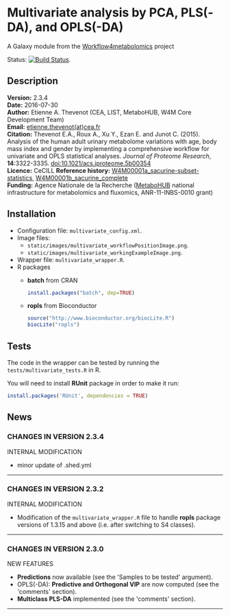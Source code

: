 Multivariate analysis by PCA, PLS(-DA), and OPLS(-DA)
=====================================================

A Galaxy module from the [Workflow4metabolomics](http://workflow4metabolomics.org) project

Status: [![Build Status](https://travis-ci.org/workflow4metabolomics/multivariate.svg?branch=master)](https://travis-ci.org/workflow4metabolomics/multivariate).

## Description

**Version:** 2.3.4  
**Date:** 2016-07-30  
**Author:** Etienne A. Thevenot (CEA, LIST, MetaboHUB, W4M Core Development Team)   
**Email:** [etienne.thevenot(at)cea.fr](mailto:etienne.thevenot@cea.fr)  
**Citation:** Thevenot E.A., Roux A., Xu Y., Ezan E. and Junot C. (2015). Analysis of the human adult urinary metabolome variations with age, body mass index and gender by implementing a comprehensive workflow for univariate and OPLS statistical analyses. *Journal of Proteome Research*, **14**:3322-3335. [doi:10.1021/acs.jproteome.5b00354](http://dx.doi.org/10.1021/acs.jproteome.5b00354)  
**Licence:** CeCILL
**Reference history:** [W4M00001a_sacurine-subset-statistics](http://galaxy.workflow4metabolomics.org/history/list_published), [W4M00001b_sacurine_complete](http://galaxy.workflow4metabolomics.org/history/list_published)     
**Funding:** Agence Nationale de la Recherche ([MetaboHUB](http://www.metabohub.fr/index.php?lang=en&Itemid=473) national infrastructure for metabolomics and fluxomics, ANR-11-INBS-0010 grant)

## Installation

* Configuration file: `multivariate_config.xml`.
* Image files: 
  + `static/images/multivariate_workflowPositionImage.png`.
  + `static/images/multivariate_workingExampleImage.png`.
* Wrapper file: `multivariate_wrapper.R`.
* R packages  
  + **batch** from CRAN  
  
    ```r
    install.packages("batch", dep=TRUE)  
    ```

  + **ropls** from Bioconductor  
  
    ```r
    source("http://www.bioconductor.org/biocLite.R")  
    biocLite("ropls")      
    ```

## Tests

The code in the wrapper can be tested by running the `tests/multivariate_tests.R` in R.

You will need to install **RUnit** package in order to make it run:
```r
install.packages('RUnit', dependencies = TRUE)
```

## News

### CHANGES IN VERSION 2.3.4

INTERNAL MODIFICATION  

 * minor update of .shed.yml
    
***

### CHANGES IN VERSION 2.3.2

INTERNAL MODIFICATION  

 * Modification of the `multivariate_wrapper.R` file to handle **ropls** package versions of 1.3.15 and above (i.e. after switching to S4 classes).
    
***

### CHANGES IN VERSION 2.3.0

NEW FEATURES  

 * **Predictions** now available (see the 'Samples to be tested' argument).
 * OPLS(-DA): **Predictive and Orthogonal VIP** are now computed (see the 'comments' section).
 * **Multiclass PLS-DA** implemented (see the 'comments' section).

***
